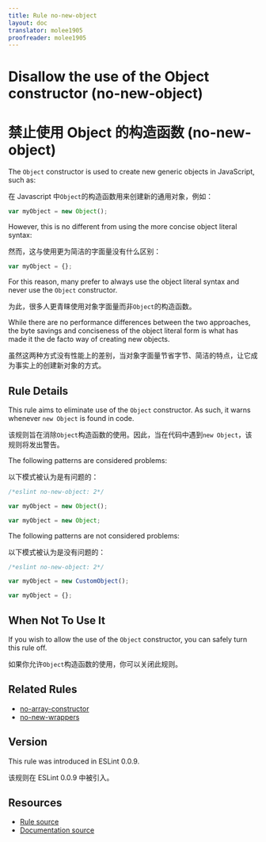 ```yaml
---
title: Rule no-new-object
layout: doc
translator: molee1905
proofreader: molee1905
---
```

<!-- Note: No pull requests accepted for this file. See README.md in the root directory for details. -->

# Disallow the use of the Object constructor (no-new-object)

# 禁止使用 Object 的构造函数 (no-new-object)

The `Object` constructor is used to create new generic objects in JavaScript, such as:

在 Javascript 中`Object`的构造函数用来创建新的通用对象，例如：

```js
var myObject = new Object();
```

However, this is no different from using the more concise object literal syntax:

然而，这与使用更为简洁的字面量没有什么区别：

```js
var myObject = {};
```

For this reason, many prefer to always use the object literal syntax and never use the `Object` constructor.

为此，很多人更青睐使用对象字面量而非`Object`的构造函数。

While there are no performance differences between the two approaches, the byte savings and conciseness of the object literal form is what has made it the de facto way of creating new objects.

虽然这两种方式没有性能上的差别，当对象字面量节省字节、简洁的特点，让它成为事实上的创建新对象的方式。

## Rule Details

This rule aims to eliminate use of the `Object` constructor. As such, it warns whenever `new Object` is found in code.

该规则旨在消除`Object`构造函数的使用。因此，当在代码中遇到`new Object`，该规则将发出警告。

The following patterns are considered problems:

以下模式被认为是有问题的：

```js
/*eslint no-new-object: 2*/

var myObject = new Object();

var myObject = new Object;
```

The following patterns are not considered problems:

以下模式被认为是没有问题的：

```js
/*eslint no-new-object: 2*/

var myObject = new CustomObject();

var myObject = {};
```

## When Not To Use It

If you wish to allow the use of the `Object` constructor, you can safely turn this rule off.

如果你允许`Object`构造函数的使用，你可以关闭此规则。

## Related Rules

* [no-array-constructor](no-array-constructor)
* [no-new-wrappers](no-new-wrappers)

## Version

This rule was introduced in ESLint 0.0.9.

该规则在 ESLint 0.0.9 中被引入。

## Resources

* [Rule source](https://github.com/eslint/eslint/tree/master/lib/rules/no-new-object.js)
* [Documentation source](https://github.com/eslint/eslint/tree/master/docs/rules/no-new-object.md)
